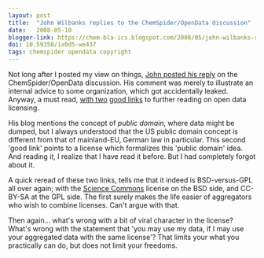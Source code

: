 ```yaml
---
layout: post
title:  "John Wilbanks replies to the ChemSpider/OpenData discussion"
date:   2008-05-10
blogger-link: https://chem-bla-ics.blogspot.com/2008/05/john-wilbanks-replies-to.html
doi: 10.59350/1x0d5-we437
tags: chemspider opendata copyright
---
```


Not long after I posted my view on things, [John posted his reply](http://network.nature.com/blogs/user/wilbanks/2008/05/10/chemspider-good-intentions-and-the-fog-of-licensing)
on the ChemSpider/OpenData discussion. His comment was merely to illustrate an internal advice to some organization, which got accidentally leaked. Anyway, a must read,
[with two](http://sciencecommons.org/projects/publishing/open-access-data-protocol/)
[good links](http://www.opendatacommons.org/odc-public-domain-dedication-and-licence/) to further reading on open data licensing.

His blog mentions the concept of *public domain*, where data might be dumped, but I always understood that the US public domain concept is different from that of
mainland-EU, German law in particular. This second 'good link' points to a license which formalizes this 'public domain' idea. And reading it, I realize that I
have read it before. But I had completely forgot about it.

A quick reread of these two links, tells me that it indeed is BSD-versus-GPL all over again; with the [Science Commons](http://sciencecommons.org/)
license on the BSD side, and CC-BY-SA at the GPL side. The first surely makes the life easier of aggregators who wish to combine licenses. Can't argue with that.

Then again... what's wrong with a bit of viral character in the license? What's wrong with the statement that 'you may use my data, if I may use your aggregated
data with the same license'? That limits your what you practically can do, but does not limit your freedoms.
